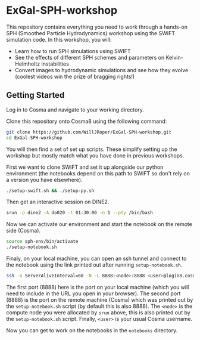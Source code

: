 # ExGal-SPH-workshop

This repository contains everything you need to work through a hands-on SPH (Smoothed Particle Hydrodynamics) workshop using the SWIFT simulation code. In this workshop, you will:

- Learn how to run SPH simulations using SWIFT
- See the effects of different SPH schemes and parameters on Kelvin-Helmholtz instabilities
- Convert images to hydrodynamic simulations and see how they evolve (coolest videos win the prize of bragging rights!)

## Getting Started

Log in to Cosma and navigate to your working directory.

Clone this repository onto Cosma8 using the following command:

```bash
git clone https://github.com/WillJRoper/ExGal-SPH-workshop.git
cd ExGal-SPH-workshop
```

You will then find a set of set up scripts. These simplify setting up the workshop but mostly match what you have done in previous workshops.

First we want to clone SWIFT and set it up alongside our python environment (the notebooks depend on this path to SWIFT so don't rely on a version you have elsewhere).

```bash
./setup-swift.sh && ./setup-py.sh
```

Then get an interactive session on DINE2.

```bash
srun -p dine2 -A do020 -t 01:30:00 -n 1 --pty /bin/bash
```

Now we can activate our environment and start the notebook on the remote side (Cosma).

```bash
source sph-env/bin/activate
./setup-notebook.sh
```

Finaly, on your local machine, you can open an ssh tunnel and connect to the notebook using the link printed out after running `setup-notebook.sh`.

```bash
ssh -o ServerAliveInterval=60 -N -L 8888:<node>:8888 <user>@login8.cosma.dur.ac.uk
```

The first port (8888) here is the port on your local machine (which you will need to include in the URL you open in your browser). The second port (8888) is the port on the remote machine (Cosma) which was printed out by the `setup-notebook.sh` script (by default this is also 8888). The `<node>` is the compute node you were allocated by `srun` above, this is also printed out by the `setup-notebook.sh` script. Finally, `<user>` is your usual Cosma username.

Now you can get to work on the notebooks in the `notebooks` directory.
